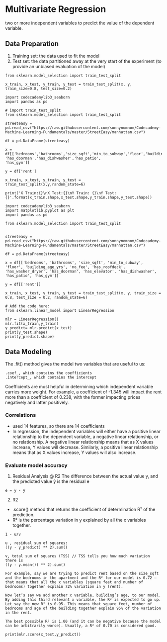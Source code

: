 # Multivariate Regression
two or more independent variables to predict the value of the dependent variable.

## Data Preparation
1. Training set: the data used to fit the model
2. Test set: the data partitioned away at the very start of the experiment (to provide an unbiased evaluation of the model)
```
from sklearn.model_selection import train_test_split
 
x_train, x_test, y_train, y_test = train_test_split(x, y, train_size=0.8, test_size=0.2)
```

```
import codecademylib3_seaborn
import pandas as pd

# import train_test_split
from sklearn.model_selection import train_test_split

streeteasy = pd.read_csv("https://raw.githubusercontent.com/sonnynomnom/Codecademy-Machine-Learning-Fundamentals/master/StreetEasy/manhattan.csv")

df = pd.DataFrame(streeteasy)

x = df[['bedrooms','bathrooms','size_sqft','min_to_subway','floor','building_age_yrs','no_fee','has_roofdeck','has_washer_dryer',
'has_doorman','has_dishwasher','has_patio',
'has_gym']]

y = df['rent']

x_train, x_test, y_train, y_test = train_test_split(x,y,random_state=6)

print('X Train:{}\nX Test:{}\nY Train: {}\nY Test: {}'.format(x_train.shape,x_test.shape,y_train.shape,y_test.shape))

```

```
import codecademylib3_seaborn
import matplotlib.pyplot as plt
import pandas as pd

from sklearn.model_selection import train_test_split


streeteasy = pd.read_csv("https://raw.githubusercontent.com/sonnynomnom/Codecademy-Machine-Learning-Fundamentals/master/StreetEasy/manhattan.csv")

df = pd.DataFrame(streeteasy)

x = df[['bedrooms', 'bathrooms', 'size_sqft', 'min_to_subway', 'floor', 'building_age_yrs', 'no_fee', 'has_roofdeck', 'has_washer_dryer', 'has_doorman', 'has_elevator', 'has_dishwasher', 'has_patio', 'has_gym']]

y = df[['rent']]

x_train, x_test, y_train, y_test = train_test_split(x, y, train_size = 0.8, test_size = 0.2, random_state=6)

# Add the code here:
from sklearn.linear_model import LinearRegression

mlr = LinearRegression()
mlr.fit(x_train,y_train)
y_predict= mlr.predict(x_test)
print(y_test.shape)
print(y_predict.shape)
```

## Data Modeling

The .fit() method gives the model two variables that are useful to us:
```
.coef_, which contains the coefficients
.intercept_, which contains the intercept
```

Coefficients are most helpful in determining which independent variable carries more weight. For example, a coefficient of -1.345 will impact the rent more than a coefficient of 0.238, with the former impacting prices negatively and latter positively.

### Correlations

* used 14 features, so there are 14 coefficients
* In regression, the independent variables will either have a positive linear relationship to the dependent variable, a negative linear relationship, or no relationship. A negative linear relationship means that as X values increase, Y values will decrease. Similarly, a positive linear relationship means that as X values increase, Y values will also increase.

### Evaluate model accuracy

1. Residual Analysis @ R2 
The difference between the actual value y, and the predicted value ŷ is the residual e
```
e = y - ŷ
```

2. R2
* .score() method that returns the coefficient of determination R² of the prediction.
* R² is the percentage variation in y explained by all the x variables together.
```
1 - u/v

u , residual sum of squares:
((y - y_predict) ** 2).sum()

v, total sum of squares (TSS) // TSS tells you how much variation there is
((y - y.mean()) ** 2).sum()
```

```
For example, say we are trying to predict rent based on the size_sqft and the bedrooms in the apartment and the R² for our model is 0.72 — that means that all the x variables (square feet and number of bedrooms) together explain 72% variation in y (rent).

Now let’s say we add another x variable, building’s age, to our model. By adding this third relevant x variable, the R² is expected to go up. Let say the new R² is 0.95. This means that square feet, number of bedrooms and age of the building together explain 95% of the variation in the rent.
```
```
The best possible R² is 1.00 (and it can be negative because the model can be arbitrarily worse). Usually, a R² of 0.70 is considered good.
```

```
print(mlr.score(x_test,y_predict))
```